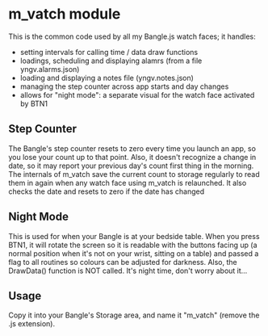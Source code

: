 # m_vatch module

This is the common code used by all my Bangle.js watch faces; it handles:
- setting intervals for calling time / data draw functions
- loadings, scheduling and displaying alamrs (from a file yngv.alarms.json)
- loading and displaying a notes file (yngv.notes.json)
- managing the step counter across app starts and day changes
- allows for "night mode": a separate visual for the watch face activated by BTN1

## Step Counter
The Bangle's step counter resets to zero every time you launch an app, so you lose your count up to that point. Also, it doesn't recognize a change in date, so it 
may report your previous day's count first thing in the morning. The internals of m_vatch save the current count to storage regularly to read them in again when any watch
face using m_vatch is relaunched. It also checks the date and resets to zero if the date has changed

## Night Mode
This is used for when your Bangle is at your bedside table. When you press BTN1, it will rotate the screen so it is readable with the buttons facing up (a normal position when it's not 
on your wrist, sitting on a table) and passed a flag to all routines so colours can be adjusted for darkness. Also, the DrawData() function is NOT called. It's night time, don't worry about it...

## Usage
Copy it into your Bangle's Storage area, and name it "m_vatch" (remove the .js extension). 
